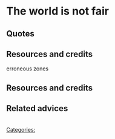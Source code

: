 # The world is not fair


## Quotes

## Resources and credits

erroneous zones
## Resources and credits

## Related advices

<br/>[Categories:](../Categories/index.md)